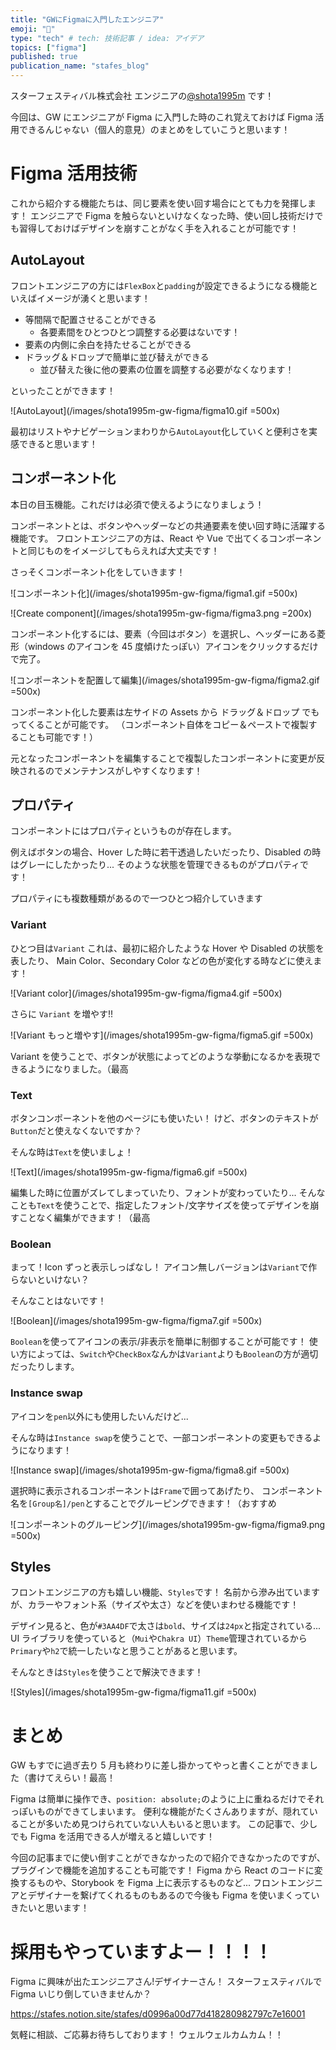 ```yaml
---
title: "GWにFigmaに入門したエンジニア"
emoji: "🎨"
type: "tech" # tech: 技術記事 / idea: アイデア
topics: ["figma"]
published: true
publication_name: "stafes_blog"
---
```


スターフェスティバル株式会社 エンジニアの[@shota1995m](https://stafes.notion.site/stafes/d0996a00d77d418280982797c7e16001?p=8b0ee9b8d8c34418a243cc9a586702d1) です！

今回は、GW にエンジニアが Figma に入門した時のこれ覚えておけば Figma 活用できるんじゃない（個人的意見）のまとめをしていこうと思います！

# Figma 活用技術

これから紹介する機能たちは、同じ要素を使い回す場合にとても力を発揮します！
エンジニアで Figma を触らないといけなくなった時、使い回し技術だけでも習得しておけばデザインを崩すことがなく手を入れることが可能です！

## AutoLayout

フロントエンジニアの方には`FlexBox`と`padding`が設定できるようになる機能といえばイメージが湧くと思います！

- 等間隔で配置させることができる
  - 各要素間をひとつひとつ調整する必要はないです！
- 要素の内側に余白を持たせることができる
- ドラッグ＆ドロップで簡単に並び替えができる
  - 並び替えた後に他の要素の位置を調整する必要がなくなります！

といったことができます！

![AutoLayout](/images/shota1995m-gw-figma/figma10.gif =500x)

最初はリストやナビゲーションまわりから`AutoLayout`化していくと便利さを実感できると思います！

## コンポーネント化

本日の目玉機能。これだけは必須で使えるようになりましょう！

コンポーネントとは、ボタンやヘッダーなどの共通要素を使い回す時に活躍する機能です。
フロントエンジニアの方は、React や Vue で出てくるコンポーネントと同じものをイメージしてもらえれば大丈夫です！

さっそくコンポーネント化をしていきます！

![コンポーネント化](/images/shota1995m-gw-figma/figma1.gif =500x)

![Create component](/images/shota1995m-gw-figma/figma3.png =200x)

コンポーネント化するには、要素（今回はボタン）を選択し、ヘッダーにある菱形（windows のアイコンを 45 度傾けたっぽい）アイコンをクリックするだけで完了。

![コンポーネントを配置して編集](/images/shota1995m-gw-figma/figma2.gif =500x)

コンポーネント化した要素は左サイドの Assets から ドラッグ＆ドロップ でもってくることが可能です。
（コンポーネント自体をコピー＆ペーストで複製することも可能です！）

元となったコンポーネントを編集することで複製したコンポーネントに変更が反映されるのでメンテナンスがしやすくなります！

## プロパティ

コンポーネントにはプロパティというものが存在します。

例えばボタンの場合、Hover した時に若干透過したいだったり、Disabled の時はグレーにしたかったり...
そのような状態を管理できるものがプロパティです！

プロパティにも複数種類があるので一つひとつ紹介していきます

### Variant

ひとつ目は`Variant`
これは、最初に紹介したような Hover や Disabled の状態を表したり、
Main Color、Secondary Color などの色が変化する時などに使えます！

![Variant color](/images/shota1995m-gw-figma/figma4.gif =500x)

さらに `Variant` を増やす!!

![Variant もっと増やす](/images/shota1995m-gw-figma/figma5.gif =500x)

Variant を使うことで、ボタンが状態によってどのような挙動になるかを表現できるようになりました。（最高

### Text

ボタンコンポーネントを他のページにも使いたい！
けど、ボタンのテキストが`Button`だと使えなくないですか？

そんな時は`Text`を使いましょ！

![Text](/images/shota1995m-gw-figma/figma6.gif =500x)

編集した時に位置がズレてしまっていたり、フォントが変わっていたり...
そんなことも`Text`を使うことで、指定したフォント/文字サイズを使ってデザインを崩すことなく編集ができます！（最高

### Boolean

まって！Icon ずっと表示しっぱなし！
アイコン無しバージョンは`Variant`で作らないといけない？

そんなことはないです！

![Boolean](/images/shota1995m-gw-figma/figma7.gif =500x)

`Boolean`を使ってアイコンの表示/非表示を簡単に制御することが可能です！
使い方によっては、`Switch`や`CheckBox`なんかは`Variant`よりも`Boolean`の方が適切だったりします。

### Instance swap

アイコンを`pen`以外にも使用したいんだけど...

そんな時は`Instance swap`を使うことで、一部コンポーネントの変更もできるようになります！

![Instance swap](/images/shota1995m-gw-figma/figma8.gif =500x)

選択時に表示されるコンポーネントは`Frame`で囲ってあげたり、
コンポーネント名を`[Group名]/pen`とすることでグルーピングできます！（おすすめ

![コンポーネントのグルーピング](/images/shota1995m-gw-figma/figma9.png =500x)

## Styles

フロントエンジニアの方も嬉しい機能、`Styles`です！
名前から滲み出ていますが、カラーやフォント系（サイズや太さ）などを使いまわせる機能です！

デザイン見ると、色が`#3AA4DF`で太さは`bold`、サイズは`24px`と指定されている...
UI ライブラリを使っていると（`Mui`や`Chakra UI`）`Theme`管理されているから`Primary`や`h2`で統一したいなと思うことがあると思います。

そんなときは`Styles`を使うことで解決できます！

![Styles](/images/shota1995m-gw-figma/figma11.gif =500x)

# まとめ

GW もすでに過ぎ去り 5 月も終わりに差し掛かってやっと書くことができました（書けてえらい！最高！

Figma は簡単に操作でき、`position: absolute;`のように上に重ねるだけでそれっぽいものができてしまいます。
便利な機能がたくさんありますが、隠れていることが多いため見つけられていない人もいると思います。
この記事で、少しでも Figma を活用できる人が増えると嬉しいです！

今回の記事までに使い倒すことができなかったので紹介できなかったのですが、
プラグインで機能を追加することも可能です！
Figma から React のコードに変換するものや、Storybook を Figma 上に表示するものなど...
フロントエンジニアとデザイナーを繋げてくれるものもあるので今後も Figma を使いまくっていきたいと思います！

# 採用もやっていますよー！！！！

Figma に興味が出たエンジニアさん!デザイナーさん！
スターフェスティバルで Figma いじり倒していきませんか？

https://stafes.notion.site/stafes/d0996a00d77d418280982797c7e16001

気軽に相談、ご応募お待ちしております！
ウェルウェルカムカム！！
